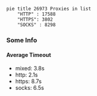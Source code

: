 
```mermaid
pie title 26973 Proxies in list
    "HTTP" : 17588
    "HTTPS": 3802
    "SOCKS" : 8298
```

### Some Info
#### Average Timeout

- mixed: 3.8s
- http: 2.1s
- https: 8.7s
- socks: 6.5s